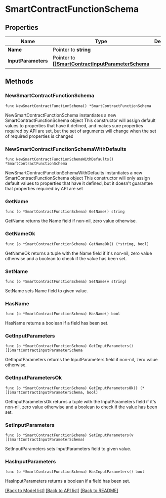 # SmartContractFunctionSchema

## Properties

Name | Type | Description | Notes
------------ | ------------- | ------------- | -------------
**Name** | Pointer to **string** |  | [optional] 
**InputParameters** | Pointer to [**[]SmartContractInputParameterSchema**](SmartContractInputParameterSchema.md) |  | [optional] 

## Methods

### NewSmartContractFunctionSchema

`func NewSmartContractFunctionSchema() *SmartContractFunctionSchema`

NewSmartContractFunctionSchema instantiates a new SmartContractFunctionSchema object
This constructor will assign default values to properties that have it defined,
and makes sure properties required by API are set, but the set of arguments
will change when the set of required properties is changed

### NewSmartContractFunctionSchemaWithDefaults

`func NewSmartContractFunctionSchemaWithDefaults() *SmartContractFunctionSchema`

NewSmartContractFunctionSchemaWithDefaults instantiates a new SmartContractFunctionSchema object
This constructor will only assign default values to properties that have it defined,
but it doesn't guarantee that properties required by API are set

### GetName

`func (o *SmartContractFunctionSchema) GetName() string`

GetName returns the Name field if non-nil, zero value otherwise.

### GetNameOk

`func (o *SmartContractFunctionSchema) GetNameOk() (*string, bool)`

GetNameOk returns a tuple with the Name field if it's non-nil, zero value otherwise
and a boolean to check if the value has been set.

### SetName

`func (o *SmartContractFunctionSchema) SetName(v string)`

SetName sets Name field to given value.

### HasName

`func (o *SmartContractFunctionSchema) HasName() bool`

HasName returns a boolean if a field has been set.

### GetInputParameters

`func (o *SmartContractFunctionSchema) GetInputParameters() []SmartContractInputParameterSchema`

GetInputParameters returns the InputParameters field if non-nil, zero value otherwise.

### GetInputParametersOk

`func (o *SmartContractFunctionSchema) GetInputParametersOk() (*[]SmartContractInputParameterSchema, bool)`

GetInputParametersOk returns a tuple with the InputParameters field if it's non-nil, zero value otherwise
and a boolean to check if the value has been set.

### SetInputParameters

`func (o *SmartContractFunctionSchema) SetInputParameters(v []SmartContractInputParameterSchema)`

SetInputParameters sets InputParameters field to given value.

### HasInputParameters

`func (o *SmartContractFunctionSchema) HasInputParameters() bool`

HasInputParameters returns a boolean if a field has been set.


[[Back to Model list]](../README.md#documentation-for-models) [[Back to API list]](../README.md#documentation-for-api-endpoints) [[Back to README]](../README.md)


